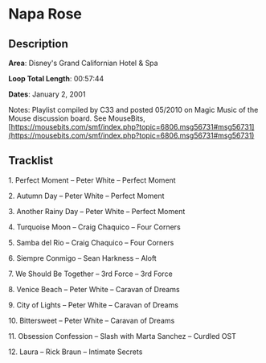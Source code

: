 # Napa Rose

## Description

**Area**: Disney's Grand Californian Hotel & Spa

**Loop Total Length**: 00:57:44

**Dates**: January 2, 2001

Notes: Playlist compiled by C33 and posted 05/2010 on Magic Music of the Mouse discussion board. See MouseBits, [https://mousebits.com/smf/index.php?topic=6806.msg56731#msg56731](https://mousebits.com/smf/index.php?topic=6806.msg56731#msg56731)

## Tracklist

1\. Perfect Moment – Peter White – Perfect Moment



2\. Autumn Day – Peter White – Perfect Moment



3\. Another Rainy Day – Peter White – Perfect Moment



4\. Turquoise Moon – Craig Chaquico – Four Corners



5\. Samba del Rio – Craig Chaquico – Four Corners



6\. Siempre Conmigo – Sean Harkness – Aloft



7\. We Should Be Together – 3rd Force – 3rd Force



8\. Venice Beach – Peter White – Caravan of Dreams



9\. City of Lights – Peter White – Caravan of Dreams



10\. Bittersweet – Peter White – Caravan of Dreams



11\. Obsession Confession – Slash with Marta Sanchez – Curdled OST



12\. Laura – Rick Braun – Intimate Secrets


